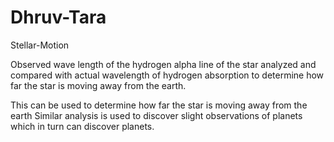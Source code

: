 # Dhruv-Tara
Stellar-Motion

Observed wave length of the hydrogen alpha line of the star analyzed and compared with 
actual wavelength of hydrogen absorption to determine how far the star is moving away from the earth.

This can be used to determine how far the star is moving away from the earth
Similar analysis is used to discover slight observations of planets which in turn can discover planets.
